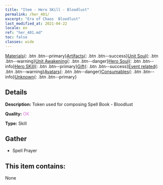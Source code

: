 ```yaml
---
title: "Item - Hero SKill - Bloodlust"
permalink: /her_401/
excerpt: "Era of Chaos  Bloodlust"
last_modified_at: 2021-04-22
locale: en
ref: "her_401.md"
toc: false
classes: wide
---
```

 [Materials](/Items/){: .btn .btn--primary}[Artifacts](/Items/Artifacts/){: .btn .btn--success}[Unit Soul](/Items/UnitSoul/){: .btn .btn--warning}[Unit Awakening](/Items/UnitAwakening/){: .btn .btn--danger}[Hero Soul](/Items/HeroSoul/){: .btn .btn--info}[Hero SKill](/Items/HeroSkill/){: .btn .btn--primary}[Gift](/Items/Gift/){: .btn .btn--success}[Event related](/Items/Events/){: .btn .btn--warning}[Avatars](/Items/Avatars/){: .btn .btn--danger}[Consumables](/Items/Consumables/){: .btn .btn--info}[Unknown](/Items/Unknown/){: .btn .btn--primary}

## Details
 **Description:** Token used for composing Spell Book - Bloodlust

 **Quality:** <span style="color: #DA70D6">OK</span>

 **Type:** Skill

## Gather

*    Spell Prayer 

## This item contains:

  None

